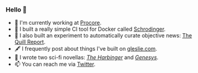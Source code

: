 ### Hello 👋

- 🔭 I'm currently working at [Procore](https://github.com/procore).
- 🏓 I built a really simple CI tool for Docker called [Schrodinger](https://github.com/grahamleslie/schrodinger).
- 📰 I also built an experiment to automatically curate objective news: [The Quill Report](https://quill.news).
- 🖋️ I frequently post about things I've built on [gleslie.com](https://gleslie.com).
- 📖 I wrote two sci-fi novellas: *[The Harbinger](https://www.amazon.com/Harbinger-Graham-Leslie-ebook/dp/B07MJJVQY1/ref=sr_1_7?ie=UTF8&qid=1547266859&sr=8-7&keywords=graham+leslie)* and *[Genesys](https://gleslie.com/genesys)*.
- 📫 You can reach me via [Twitter](https://twitter.com/grahamleslie).
